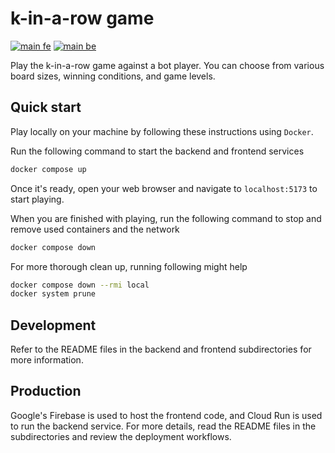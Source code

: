 # k-in-a-row game

[![main fe](https://github.com/elmomoilanen/k-in-a-row/actions/workflows/tests-fe.yml/badge.svg)](https://github.com/elmomoilanen/k-in-a-row/actions/workflows/tests-fe.yml)
[![main be](https://github.com/elmomoilanen/k-in-a-row/actions/workflows/tests-be.yml/badge.svg)](https://github.com/elmomoilanen/k-in-a-row/actions/workflows/tests-be.yml)

Play the k-in-a-row game against a bot player. You can choose from various board sizes, winning conditions, and game levels.

## Quick start

Play locally on your machine by following these instructions using `Docker`.

Run the following command to start the backend and frontend services

```bash
docker compose up
```

Once it's ready, open your web browser and navigate to `localhost:5173` to start playing.

When you are finished with playing, run the following command to stop and remove used containers and the network

```bash
docker compose down
```

For more thorough clean up, running following might help

```bash
docker compose down --rmi local
docker system prune
```

## Development

Refer to the README files in the backend and frontend subdirectories for more information.

## Production

Google's Firebase is used to host the frontend code, and Cloud Run is used to run the backend service. For more details, read the README files in the subdirectories and review the deployment workflows.

